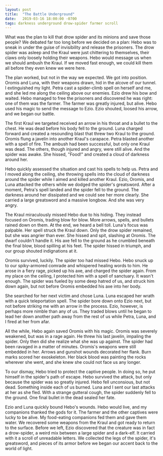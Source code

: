 ```yaml
---
layout: post
title:  "The Battle Underground"
date:   2019-03-16 18:00:00 -0700
tags: darkness underground drow-spider farmer scroll
---
```


What was the plan to kill that drow spider and its minions and save those people? We debated far too long before we decided on a plan: Hebo was to sneak in under the guise of invisibility and release the prisoners. The drow spider was asleep and the Kraul were just chittering to themselves, their claws only loosely holding their weapons. Hebo would message us when we should ambush the Kraul. If we moved fast enough, we could kill them all before they even knew we were here. 

The plan worked, but not in the way we expected. We got into position. Oromis and Luna, with their weapons drawn, hid in the alcove of our tunnel. I extinguished my light. Petra cast a spider-climb spell on herself and me, and she led me along the ceiling above our enemies. Ezio drew his bow and waited. Hebo managed to free the prisoners and discovered he was right: one of them was the farmer. The farmer was greatly injured, but alive. Hebo used his magic to send the message to Ezio. Ezio shouted, loosed his arrow, and we began our battle.

The first Kraul we targeted received an arrow in his throat and a bullet to the chest. He was dead before his body fell to the ground. Luna charged forward and created a resounding blast that threw two Kraul to the ground. Oromis flung a javelin into another Kraul's carapace. Petra blasted another with a spell of fire. The ambush had been successful, but only one Kraul was dead. The others, though injured and angry, were still alive. And the spider was awake. She hissed, "Food!" and created a cloud of darkness around her.

Hebo quickly assessed the situation and cast his spells to help us. Petra and I moved along the ceiling, she throwing spells into the cloud of darkness around the spider while I aimed and killed another Kraul. Ezio, Oromis, and Luna attacked the others while we dodged the spider's greatsword. After a moment, Petra's spell landed and the spider fell to the ground. The darkness around her dissipated and we could see her more clearly. She carried a large greatsword and a massive longbow. And she was very angry.

The Kraul miraculously missed Hebo due to his hiding. They instead focused on Oromis, trading blow for blow. More arrows, spells, and bullets rained down on them. At the end, we heard a bell toll. Luna's focus was palpable. Her spell struck the Kraul down. Only the drow spider remained, but she was angrier than ever. She hissed and spit, slashing at Oromis. The dwarf couldn't handle it. His axe fell to the ground as he crumbled beneath the final blow, blood spilling at his feet. The spider hissed in triumph, and our group shouted indignations at it.

Oromis survived, luckily. The spider too had missed Hebo. Hebo snuck up to our spiky-armored comrade and whispered healing words to him. He arose in a fiery rage, picked up his axe, and charged the spider again. From my place on the ceiling, I protected him with a spell of sanctuary. It wasn't enough. The spider was fueled by some deep hatred of us, and struck him down again, but not before Oromis embedded his axe into her body. 

She searched for her next victim and chose Luna. Luna escaped her wrath with a quick teleportation spell. The spider bore down onto Ezio next, but not before striking me with an arrow in the process. Ezio, however, is perhaps more nimble than any of us. They traded blows until he began to lead her down another path away from the rest of us while Petra, Luna, and I fired at her from afar.

All the while, Hebo again saved Oromis with his magic. Oromis was severely weakened, but was in a rage again. He threw his last javelin, impaling the spider. Only then did she realize what she was up against. The spider had been ravaged in a matter of minutes. Oromis's weapons were still embedded in her. Arrows and gunshot wounds decorated her flank. Burn marks scored her exoskeleton. Her black blood was painting the rocks wherever she went, and she knew she could not face us any longer.

To our dismay, Hebo tried to protect the captive people. In doing so, he put himself in the spider's path of escape. Hebo survived the attack, but only because the spider was so greatly injured. Hebo fell unconsious, but not dead. Something inside each of us burned. Luna and I sent our last attacks at her as she fled. With a strange gutteral cough, the spider suddenly fell to the ground. One final bullet in the dead sealed her fate.

Ezio and Luna quickly bound Hebo's wounds. Hebo would live, and my companions thanked the gods for it. The farmer and the other captives were lucky to be alive. My food-eating companions fed them and gave them water. We recovered some weapons from the Kraul and got ready to return to the surface. Before we left, Ezio discovered that the creature was in fact a drow-spider, a weird mix between a large spider and a dark-elf. It carried with it a scroll of unreadable letters. We collected the legs of the spider, it's greatsword, and pieces of its armor before we began our accent back to the world of light.
